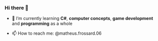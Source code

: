 ### Hi there 👋

- 🌱 I’m currently learning **C#**, **computer concepts**, **game development** and **programming** as a whole

- 📫 How to reach me: @matheus.frossard.06
